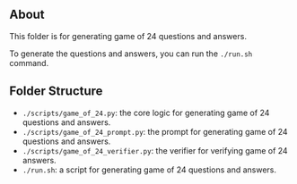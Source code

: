 ## About
This folder is for generating game of 24 questions and answers.

To generate the questions and answers, you can run the `./run.sh` command.

## Folder Structure
- `./scripts/game_of_24.py`: the core logic for generating game of 24 questions and answers.
- `./scripts/game_of_24_prompt.py`: the prompt for generating game of 24 questions and answers.
- `./scripts/game_of_24_verifier.py`: the verifier for verifying game of 24 answers.
- `./run.sh`: a script for generating game of 24 questions and answers.

